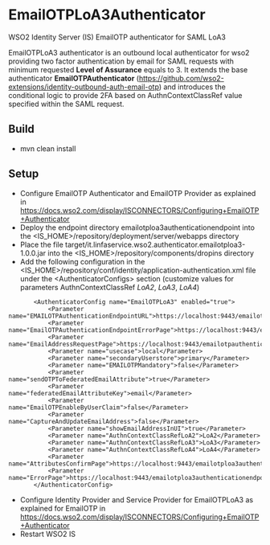 # EmailOTPLoA3Authenticator
WSO2 Identity Server (IS) EmailOTP authenticator for SAML LoA3

EmailOTPLoA3 authenticator is an outbound local authenticator for wso2 providing two factor authentication by email for SAML requests with minimum requested **Level of Assurance** equals to 3. It extends the base authenticator **EmailOTPAuthenticator** (https://github.com/wso2-extensions/identity-outbound-auth-email-otp) and introduces the conditional logic to provide 2FA based on AuthnContextClassRef value specified within the SAML request. 


## Build
- mvn clean install

## Setup
- Configure EmailOTP Authenticator and EmailOTP Provider as explained in https://docs.wso2.com/display/ISCONNECTORS/Configuring+EmailOTP+Authenticator
- Deploy the endpoint directory emailotploa3authenticationendpoint into the <IS_HOME>/repository/deployment/server/webapps directory
- Place the file target/it.linfaservice.wso2.authenticator.emailotploa3-1.0.0.jar into the <IS_HOME>/repository/components/dropins directory
- Add the following configuration in the &lt;IS_HOME&gt;/repository/conf/identity/application-authentication.xml file under the &lt;AuthenticatorConfigs&gt; section (customize values for parameters AuthnContextClassRef *LoA2*, *LoA3*, *LoA4*)
 ```
		<AuthenticatorConfig name="EmailOTPLoA3" enabled="true">
			<Parameter name="EMAILOTPAuthenticationEndpointURL">https://localhost:9443/emailotpauthenticationendpoint/emailotp.jsp</Parameter>
			<Parameter name="EmailOTPAuthenticationEndpointErrorPage">https://localhost:9443/emailotpauthenticationendpoint/emailotpError.jsp</Parameter>
			<Parameter name="EmailAddressRequestPage">https://localhost:9443/emailotpauthenticationendpoint/emailAddress.jsp</Parameter>
			<Parameter name="usecase">local</Parameter>
			<Parameter name="secondaryUserstore">primary</Parameter>
			<Parameter name="EMAILOTPMandatory">false</Parameter>
			<Parameter name="sendOTPToFederatedEmailAttribute">true</Parameter>
			<Parameter name="federatedEmailAttributeKey">email</Parameter>
			<Parameter name="EmailOTPEnableByUserClaim">false</Parameter>
			<Parameter name="CaptureAndUpdateEmailAddress">false</Parameter>
			<Parameter name="showEmailAddressInUI">true</Parameter>
			<Parameter name="AuthnContextClassRefLoA2">LoA2</Parameter>
			<Parameter name="AuthnContextClassRefLoA3">LoA3</Parameter>
			<Parameter name="AuthnContextClassRefLoA4">LoA4</Parameter>
			<Parameter name="AttributesConfirmPage">https://localhost:9443/emailotploa3authenticationendpoint/attributesConfirm.jsp</Parameter>
			<Parameter name="ErrorPage">https://localhost:9443/emailotploa3authenticationendpoint/attributesConfirmError.jsp</Parameter>
		</AuthenticatorConfig>
  ```
  - Configure Identity Provider and Service Provider for EmailOTPLoA3 as explained for EmailOTP in https://docs.wso2.com/display/ISCONNECTORS/Configuring+EmailOTP+Authenticator
  - Restart WSO2 IS

